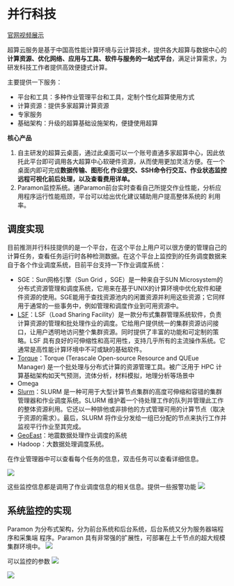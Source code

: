 # 并行科技
[官网视频展示](https://www.paratera.com/cloudService02.html)

超算云服务是基于中国高性能计算环境与云计算技术，提供各大超算与数据中心的**计算资源、优化网络、应用与工具、软件与服务的一站式平台**，满足计算需求，为研发科技工作者提供高效便捷式计算。

主要提供一下服务：
- 平台和工具：多种作业管理平台和工具，定制个性化超算使用方式
- 计算资源：提供多家超算计算资源
- 专家服务
- 基础架构：升级的超算基础设施架构，便捷使用超算

**核心产品**
1. 自主研发的超算云桌面，通过此桌面可以一个账号直通多家超算中心，因此依托此平台即可调用各大超算中心软硬件资源，从而使用更加灵活方便。在一个桌面内即可完成**数据传输、图形化 作业提交、SSH命令行交互、作业状态监控远程可视化前后处理，以及查看费用详单。**
2. Paramon监控系统。通Paramon前台实时查看自己所提交作业性能，分析应用程序运行性能瓶颈，平台可以给出优化建议辅助用户提高整体系统的 利用率。

## 调度实现
目前推测并行科技提供的是一个平台，在这个平台上用户可以很方便的管理自己的计算任务，查看任务运行时各种检测数据。在这个平台上监控到的任务调度数据来自于各个作业调度系统，目前平台支持一下作业调度系统：
- SGE：Sun网格引擎（Sun Grid ，SGE）是一种来自于SUN Microsystem的分布式资源管理和调度系统，它用来在基于UNIX的计算环境中优化软件和硬件资源的使用。SGE能用于查找资源池内的闲置资源并利用这些资源；它同样用于通常的一些事务中，例如管理和调度作业到可用资源中。
- [LSF](https://www.ibm.com/developerworks/cn/linux/l-lo-efficient-cluster-manage-system-LSF/index.html)：LSF（Load Sharing Facility）是一款分布式集群管理系统软件，负责计算资源的管理和批处理作业的调度。它给用户提供统一的集群资源访问接口，让用户透明地访问整个集群资源。同时提供了丰富的功能和可定制的策略。LSF 具有良好的可伸缩性和高可用性，支持几乎所有的主流操作系统。它通常是高性能计算环境中不可或缺的基础软件。
- [Torque](https://aws.amazon.com/cn/blogs/china/aws-ec2-torque-resource-manager/)：Torque (Terascale Open-source Resource and QUEue Manager) 是一个批处理与分布式计算的资源管理工具。被广泛用于 HPC 计算基础架构如天气预测，流体分析，材料模拟，地理分析等场景中
- Omega
- [Slurm](https://www.ibm.com/developerworks/cn/linux/l-slurm-utility/index.html)：SLURM 是一种可用于大型计算节点集群的高度可伸缩和容错的集群管理器和作业调度系统。SLURM 维护着一个待处理工作的队列并管理此工作的整体资源利用。它还以一种排他或非排他的方式管理可用的计算节点（取决于资源的需求）。最后，SLURM 将作业分发给一组已分配的节点来执行工作并监视平行作业至其完成。
- [GeoEast](https://www.paratera.com/archive/news/BGP)：地震数据处理作业调度的系统
- Hadoop：大数据处理调度系统。

在作业管理器中可以查看每个任务的信息，双击任务可以查看详细信息。

![](https://ws1.sinaimg.cn/large/006tNc79ly1g2t7cu9w57j31540lgn6a.jpg)

这些监控信息都是调用了作业调度信息的相关信息。提供一些报警功能
![](https://ws1.sinaimg.cn/large/006tNc79ly1g2t7dfo0lvj31c00u0x6p.jpg)

## 系统监控的实现

Paramon 为分布式架构，分为前台系统和后台系统，后台系统又分为服务器端程序和采集端 程序。Paramon 具有非常强的扩展性，可部署在上千节点的超大规模集群环境中。
![](https://ws4.sinaimg.cn/large/006tNc79ly1g2twnkc0iej31080j2dmm.jpg)

可以监控的参数
![](https://ws1.sinaimg.cn/large/006tNc79ly1g2twomtuqaj30u00zytju.jpg)


![](https://ws2.sinaimg.cn/large/006tNc79ly1g2twoxe6t9j30x40ti48c.jpg)